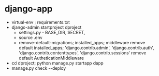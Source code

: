 # django-app

- virtual-env ; requirements.txt
- django-admin startproject dproject
    - settings.py - BASE_DIR, SECRET, 
    - source .env
    - remove-default-migrations; installed_apps; middleware
        remove default installed_apps; 'django.contrib.admin', 'django.contrib.auth', 'django.contrib.contenttypes', 'django.contrib.sessions'
        remove default AutheticationMiddleware
- cd dproject; python manage.py startapp dapp
- manage.py check --deploy
